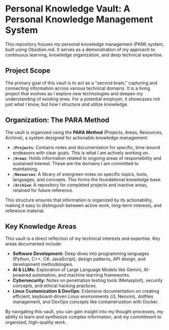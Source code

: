 # Personal Knowledge Vault: A Personal Knowledge Management System

This repository houses my personal knowledge management (PKM) system, built using Obsidian.md. It serves as a demonstration of my approach to continuous learning, knowledge organization, and deep technical expertise.

## Project Scope

The primary goal of this vault is to act as a "second brain," capturing and connecting information across various technical domains. It is a living project that evolves as I explore new technologies and deepen my understanding of existing ones. For a potential employer, it showcases not just what I know, but *how* I structure and utilize knowledge.

## Organization: The PARA Method

The vault is organized using the **PARA Method** (Projects, Areas, Resources, Archive), a system designed for actionable knowledge management:

*   **`/Projects`**: Contains notes and documentation for specific, time-bound endeavors with clear goals. This is what I am actively working on.
*   **`/Areas`**: Holds information related to ongoing areas of responsibility and sustained interest. These are the domains I am committed to maintaining.
*   **`/Resources`**: A library of evergreen notes on specific topics, tools, languages, and concepts. This forms the foundational knowledge base.
*   **`/Archive`**: A repository for completed projects and inactive areas, retained for future reference.

This structure ensures that information is organized by its actionability, making it easy to distinguish between active work, long-term interests, and reference material.

## Key Knowledge Areas

This vault is a direct reflection of my technical interests and expertise. Key areas documented include:

*   **Software Development:** Deep dives into programming languages (Python, C++, C#, JavaScript), design patterns, API design, and development methodologies.
*   **AI & LLMs:** Exploration of Large Language Models like Gemini, AI-powered automation, and machine learning frameworks.
*   **Cybersecurity:** Notes on penetration testing tools (Metasploit), security concepts, and ethical hacking practices.
*   **Linux Customization & DevOps:** Extensive documentation on creating efficient, keyboard-driven Linux environments (i3, Neovim), dotfiles management, and DevOps concepts like containerization with Docker.

By navigating this vault, you can gain insight into my thought processes, my ability to learn and synthesize complex information, and my commitment to organized, high-quality work.

